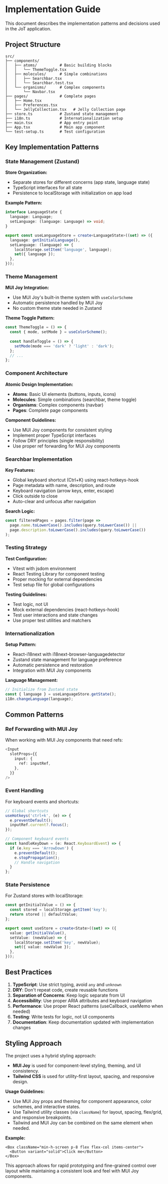 # Implementation Guide

This document describes the implementation patterns and decisions used in the JoT application.

## Project Structure

```
src/
├── components/
│   ├── atoms/          # Basic building blocks
│   │   └── ThemeToggle.tsx
│   ├── molecules/      # Simple combinations
│   │   ├── Searchbar.tsx
│   │   └── Searchbar.test.tsx
│   └── organisms/      # Complex components
│       └── Navbar.tsx
├── pages/              # Complete pages
│   ├── Home.tsx
│   ├── Preferences.tsx
│   └── JellyCollection.tsx   # Jelly Collection page
├── store.ts            # Zustand state management
├── i18n.ts             # Internationalization setup
├── main.tsx            # App entry point
├── App.tsx             # Main app component
└── test-setup.ts       # Test configuration
```

## Key Implementation Patterns

### State Management (Zustand)

**Store Organization:**
- Separate stores for different concerns (app state, language state)
- TypeScript interfaces for all state
- Persistence to localStorage with initialization on app load

**Example Pattern:**
```typescript
interface LanguageState {
  language: Language;
  setLanguage: (language: Language) => void;
}

export const useLanguageStore = create<LanguageState>((set) => ({
  language: getInitialLanguage(),
  setLanguage: (language) => {
    localStorage.setItem('language', language);
    set({ language });
  },
}));
```

### Theme Management

**MUI Joy Integration:**
- Use MUI Joy's built-in theme system with `useColorScheme`
- Automatic persistence handled by MUI Joy
- No custom theme state needed in Zustand

**Theme Toggle Pattern:**
```typescript
const ThemeToggle = () => {
  const { mode, setMode } = useColorScheme();
  
  const handleToggle = () => {
    setMode(mode === 'dark' ? 'light' : 'dark');
  };
  // ...
};
```

### Component Architecture

**Atomic Design Implementation:**
- **Atoms**: Basic UI elements (buttons, inputs, icons)
- **Molecules**: Simple combinations (searchbar, theme toggle)
- **Organisms**: Complex components (navbar)
- **Pages**: Complete page components

**Component Guidelines:**
- Use MUI Joy components for consistent styling
- Implement proper TypeScript interfaces
- Follow DRY principles (single responsibility)
- Use proper ref forwarding for MUI Joy components

### Searchbar Implementation

**Key Features:**
- Global keyboard shortcut (Ctrl+K) using react-hotkeys-hook
- Page metadata with name, description, and route
- Keyboard navigation (arrow keys, enter, escape)
- Click outside to close
- Auto-clear and unfocus after navigation

**Search Logic:**
```typescript
const filteredPages = pages.filter(page => 
  page.name.toLowerCase().includes(query.toLowerCase()) ||
  page.description.toLowerCase().includes(query.toLowerCase())
);
```

### Testing Strategy

**Test Configuration:**
- Vitest with jsdom environment
- React Testing Library for component testing
- Proper mocking for external dependencies
- Test setup file for global configurations

**Testing Guidelines:**
- Test logic, not UI
- Mock external dependencies (react-hotkeys-hook)
- Test user interactions and state changes
- Use proper test utilities and matchers

### Internationalization

**Setup Pattern:**
- React-i18next with i18next-browser-languagedetector
- Zustand state management for language preference
- Automatic persistence and restoration
- Integration with MUI Joy components

**Language Management:**
```typescript
// Initialize from Zustand state
const { language } = useLanguageStore.getState();
i18n.changeLanguage(language);
```

## Common Patterns

### Ref Forwarding with MUI Joy

When working with MUI Joy components that need refs:

```typescript
<Input
  slotProps={{
    input: {
      ref: inputRef,
    },
  }}
/>
```

### Event Handling

For keyboard events and shortcuts:

```typescript
// Global shortcuts
useHotkeys('ctrl+k', (e) => {
  e.preventDefault();
  inputRef.current?.focus();
});

// Component keyboard events
const handleKeyDown = (e: React.KeyboardEvent) => {
  if (e.key === 'ArrowDown') {
    e.preventDefault();
    e.stopPropagation();
    // Handle navigation
  }
};
```

### State Persistence

For Zustand stores with localStorage:

```typescript
const getInitialValue = () => {
  const stored = localStorage.getItem('key');
  return stored || defaultValue;
};

export const useStore = create<State>((set) => ({
  value: getInitialValue(),
  setValue: (newValue) => {
    localStorage.setItem('key', newValue);
    set({ value: newValue });
  },
}));
```

## Best Practices

1. **TypeScript**: Use strict typing, avoid `any` and `unknown`
2. **DRY**: Don't repeat code, create reusable functions
3. **Separation of Concerns**: Keep logic separate from UI
4. **Accessibility**: Use proper ARIA attributes and keyboard navigation
5. **Performance**: Use proper React patterns (useCallback, useMemo when needed)
6. **Testing**: Write tests for logic, not UI components
7. **Documentation**: Keep documentation updated with implementation changes 

## Styling Approach

The project uses a hybrid styling approach:
- **MUI Joy** is used for component-level styling, theming, and UI consistency.
- **Tailwind CSS** is used for utility-first layout, spacing, and responsive design.

**Usage Guidelines:**
- Use MUI Joy props and theming for component appearance, color schemes, and interactive states.
- Use Tailwind utility classes (via `className`) for layout, spacing, flex/grid, and responsive breakpoints.
- Tailwind and MUI Joy can be combined on the same element when needed.

**Example:**
```tsx
<Box className="min-h-screen p-8 flex flex-col items-center">
  <Button variant="solid">Click me</Button>
</Box>
```

This approach allows for rapid prototyping and fine-grained control over layout while maintaining a consistent look and feel with MUI Joy components. 